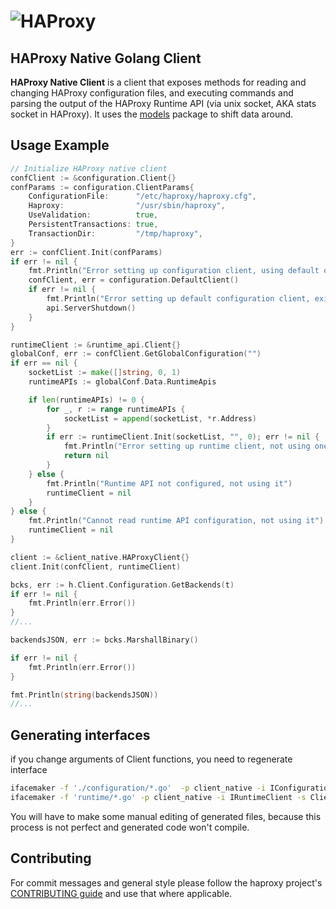 # ![HAProxy](assets/images/haproxy-weblogo-210x49.png "HAProxy")

## HAProxy Native Golang Client

**HAProxy Native Client** is a client that exposes methods for reading and changing HAProxy configuration files, and executing commands and parsing the output of the HAProxy Runtime API (via unix socket, AKA stats socket in HAProxy). It uses the [models](http://github.com/haproxytech/models) package to shift data around.

## Usage Example

```go
// Initialize HAProxy native client
confClient := &configuration.Client{}
confParams := configuration.ClientParams{
    ConfigurationFile:      "/etc/haproxy/haproxy.cfg",
    Haproxy:                "/usr/sbin/haproxy",
    UseValidation:          true,
    PersistentTransactions: true,
    TransactionDir:         "/tmp/haproxy",
}
err := confClient.Init(confParams)
if err != nil {
    fmt.Println("Error setting up configuration client, using default one")
    confClient, err = configuration.DefaultClient()
    if err != nil {
        fmt.Println("Error setting up default configuration client, exiting...")
        api.ServerShutdown()
    }
}

runtimeClient := &runtime_api.Client{}
globalConf, err := confClient.GetGlobalConfiguration("")
if err == nil {
    socketList := make([]string, 0, 1)
    runtimeAPIs := globalConf.Data.RuntimeApis

    if len(runtimeAPIs) != 0 {
        for _, r := range runtimeAPIs {
            socketList = append(socketList, *r.Address)
        }
        if err := runtimeClient.Init(socketList, "", 0); err != nil {
            fmt.Println("Error setting up runtime client, not using one")
            return nil
        }
    } else {
        fmt.Println("Runtime API not configured, not using it")
        runtimeClient = nil
    }
} else {
    fmt.Println("Cannot read runtime API configuration, not using it")
    runtimeClient = nil
}

client := &client_native.HAProxyClient{}
client.Init(confClient, runtimeClient)

bcks, err := h.Client.Configuration.GetBackends(t)
if err != nil {
    fmt.Println(err.Error())
}
//...

backendsJSON, err := bcks.MarshallBinary()

if err != nil {
    fmt.Println(err.Error())
}

fmt.Println(string(backendsJSON))
//...

```

## Generating interfaces

if you change arguments of Client functions, you need to regenerate interface

```bash
ifacemaker -f './configuration/*.go'  -p client_native -i IConfigurationClient -s Client -c "This file is generated, don't edit manually, see README.md for details." > client_interface.go
ifacemaker -f 'runtime/*.go' -p client_native -i IRuntimeClient -s Client -c "This file is generated, don't edit manually, see README.md for details." > runtimeclient_interface.go
```

You will have to make some manual editing of generated files, because this process is not perfect and generated code won't compile.

## Contributing

For commit messages and general style please follow the haproxy project's [CONTRIBUTING guide](https://github.com/haproxy/haproxy/blob/master/CONTRIBUTING) and use that where applicable.
